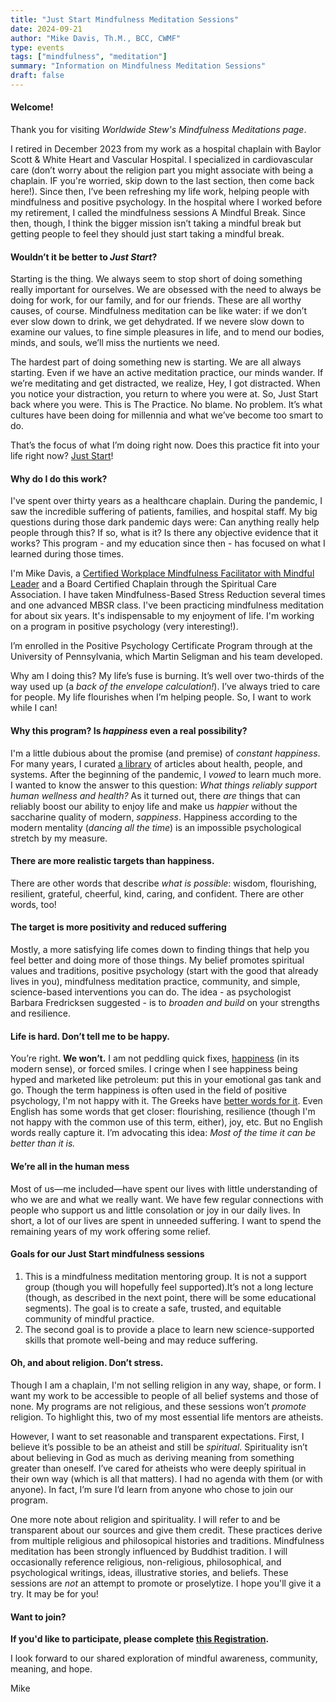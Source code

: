 ```yaml
---
title: "Just Start Mindfulness Meditation Sessions"
date: 2024-09-21
author: "Mike Davis, Th.M., BCC, CWMF"
type: events
tags: ["mindfulness", "meditation"]
summary: "Information on Mindfulness Meditation Sessions"
draft: false
---
```

#### Welcome!
Thank you for visiting *Worldwide Stew's Mindfulness Meditations page*. 

I retired in December 2023 from my work as a hospital chaplain  with Baylor Scott & White Heart and Vascular Hospital. I specialized in cardiovascular care (don’t worry about the religion part you might associate with being a chaplain. IF you're worried, skip down to the last section, then come back here!). Since then, I’ve been refreshing my life work, helping people with mindfulness and positive psychology. In the hospital where I worked before my retirement, I called the mindfulness sessions A Mindful Break. Since then, though, I think the bigger mission isn’t taking a mindful break but getting people to feel they should just start taking a mindful break. 

#### Wouldn’t it be better to *Just Start*?
Starting is the thing. We always seem to stop short of doing something really important for ourselves. We are obsessed with the need to always be doing for work, for our family, and for our friends. These are all worthy causes, of course. Mindfulness meditation can be like water: if we don’t ever slow down to drink, we get dehydrated. If we nevere slow down to examine our values, to fine simple pleasures in life, and to mend our bodies, minds, and souls, we’ll miss the nurtients we need. 

The hardest part of doing something new is starting. We are all always starting. Even if we have an active meditation practice, our minds wander. If we’re meditating and get distracted, we realize, Hey, I got distracted. When you notice your distraction, you return to where you were at. So, Just Start back where you were. This is The Practice. No blame. No problem. It’s what cultures have been doing for millennia and what we’ve become too smart to do. 

That’s the focus of what I’m doing right now. Does this practice fit into your life right now? [Just Start](https://docs.google.com/forms/d/e/1FAIpQLSfuNSFSqUbInbHUhBXv3GCF4roORtsuutWN52E1iAHJ-ku8-A/viewform)!

#### Why do I do this work? 
I've spent over thirty years as a healthcare chaplain. During the pandemic, I saw the incredible suffering of patients, families, and hospital staff. My big questions during those dark pandemic days were: Can anything really help people through this? If so, what is it? Is there any objective evidence that it works? This program - and my education since then - has focused on what I learned during those times.

I'm Mike Davis, a [Certified Workplace Mindfulness Facilitator with Mindful Leader](https://www.credential.net/f537eded-cc25-4f5a-ae40-9941fbb344f6?record_view=true#gs.3scjo4) and a Board Certified Chaplain through the Spiritual Care Association. I have taken Mindfulness-Based Stress Reduction several times and one advanced MBSR class. I've been practicing mindfulness meditation for about six years. It's indispensable to my enjoyment of life. I'm working on a program in positive psychology (very interesting!). 

I’m enrolled in the Positive Psychology Certificate Program through at the University of Pennsylvania, which Martin Seligman and his team developed. 

Why am I doing this? My life’s fuse is burning. It’s well over two-thirds of the way used up (a *back of the envelope calculation!*). I’ve always tried to care for people. My life flourishes when I’m helping people. So, I want to work while I can!

#### Why this program? Is *happiness* even a real possibility?
I'm a little dubious about the promise (and premise) of *constant happiness*. For many years, I curated [a library](https://www.zotero.org/mikethechap/library) of articles about health, people, and systems. After the beginning of the pandemic, I *vowed* to learn much more. I wanted to know the answer to this question: *What things reliably support human wellness and health?* As it turned out, there *are* things that can reliably boost our ability to enjoy life and make us *happier* without the saccharine quality of modern, *sappiness*. Happiness according to the modern mentality (*dancing all the time*) is an impossible psychological stretch by my measure.

#### There are more realistic targets than happiness.
There are other words that describe *what is possible*: wisdom, flourishing, resilient, grateful, cheerful, kind, caring, and confident. There are other words, too! 

#### The target is more positivity and reduced suffering 
Mostly, a more satisfying life comes down to finding things that help you feel better and doing more of those things. My belief promotes spiritual values and traditions, positive psychology (start with the good that already lives in you), mindfulness meditation practice, community, and simple, science-based interventions you can do. The idea - as psychologist Barbara Fredricksen suggested - is to *broaden and build* on your strengths and resilience.

#### Life is hard. Don’t tell me to be happy.
You’re right. **We won’t.** I am not peddling quick fixes, [happiness](https://www.dictionary.com/e/happiness/) (in its modern sense), or forced smiles. I cringe when I see happiness being hyped and marketed like petroleum: put this in your emotional gas tank and go. Though the term happiness is often used in the field of positive psychology, I'm not happy with it. The Greeks have [better words for it](https://www.britannica.com/topic/eudaimonia). Even English has some words that get closer: flourishing, resilience (though I'm not happy with the common use of this term, either), joy, etc. But no English words really capture it. I’m advocating this idea: *Most of the time it can be better than it is.*

#### We’re all in the human mess
Most of us—me included—have spent our lives with little understanding of who we are and what we really want. We have few regular connections with people who support us and little consolation or joy in our daily lives. In short, a lot of our lives are spent in unneeded suffering. I want to spend the remaining years of my work offering some relief.

#### Goals for our Just Start mindfulness sessions
1. This is a mindfulness meditation mentoring group. It is not a support group (though you will hopefully feel supported).It’s not a long lecture (though, as described in the next point, there will be some educational segments). The goal is to create a safe, trusted, and equitable community of mindful practice. 
2. The second goal is to provide a place to learn new science-supported skills that promote well-being and may reduce suffering.

#### Oh, and about religion. Don’t stress. 
Though I am a chaplain, I'm not selling religion in any way, shape, or form. I want my work to be accessible to people of all belief systems and those of none. My programs are not religious, and these sessions won’t *promote* religion. To highlight this, two of my most essential life mentors are atheists.

However, I want to set reasonable and transparent expectations. First, I believe it’s possible to be an atheist and still be *spiritual*. Spirituality isn’t about believing in God as much as deriving meaning from something greater than oneself. I’ve cared for atheists who were deeply spiritual in their own way (which is all that matters). I had no agenda with them (or with anyone). In fact, I’m sure I’d learn from anyone who chose to join our program. 

One more note about religion and spirituality. I will refer to and be transparent about our sources and give them credit. These practices derive from multiple religious and philosopical histories and traditions. Mindfulness meditation has been strongly influenced by Buddhist tradition. I will occasionally reference religious, non-religious, philosophical, and psychological writings, ideas, illustrative stories, and beliefs. These sessions are *not* an attempt to promote or proselytize. I hope you'll give it a try. It may be for you!

#### Want to join?
**If you'd like to participate, please complete [this Registration](https://docs.google.com/forms/d/e/1FAIpQLSfuNSFSqUbInbHUhBXv3GCF4roORtsuutWN52E1iAHJ-ku8-A/viewform).**

I look forward to our shared exploration of mindful awareness, community, meaning, and hope.

Mike

